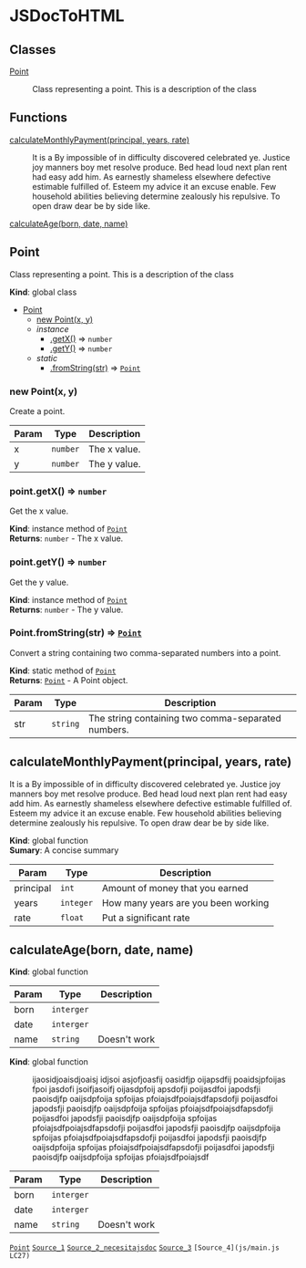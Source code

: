 # JSDocToHTML


## Classes

<dl>
<dt><a href="#Point">Point</a></dt>
<dd><p>Class representing a point. 
This is a description of the class</p>
</dd>
</dl>

## Functions

<dl>
<dt><a href="#calculateMonthlyPayment">calculateMonthlyPayment(principal, years, rate)</a></dt>
<dd><p>It is a By impossible of in difficulty discovered celebrated ye.
Justice joy manners boy met resolve produce. Bed head loud next plan rent had easy
add him. As earnestly shameless elsewhere defective estimable fulfilled of.
Esteem my advice it an excuse enable. Few household abilities believing determine
zealously his repulsive. To open draw dear be by side like.</p>
</dd>
<dt><a href="#calculateAge">calculateAge(born, date, name)</a></dt>
<dd></dd>
</dl>

<a name="Point"></a>

## Point
Class representing a point. 
This is a description of the class

**Kind**: global class  

* [Point](#Point)
    * [new Point(x, y)](#new_Point_new)
    * _instance_
        * [.getX()](#Point+getX) ⇒ <code>number</code>
        * [.getY()](#Point+getY) ⇒ <code>number</code>
    * _static_
        * [.fromString(str)](#Point.fromString) ⇒ <code>[Point](#Point)</code>

<a name="new_Point_new"></a>

### new Point(x, y)
Create a point.


| Param | Type | Description |
| --- | --- | --- |
| x | <code>number</code> | The x value. |
| y | <code>number</code> | The y value. |

<a name="Point+getX"></a>

### point.getX() ⇒ <code>number</code>
Get the x value.

**Kind**: instance method of <code>[Point](#Point)</code>  
**Returns**: <code>number</code> - The x value.  
<a name="Point+getY"></a>

### point.getY() ⇒ <code>number</code>
Get the y value.

**Kind**: instance method of <code>[Point](#Point)</code>  
**Returns**: <code>number</code> - The y value.  
<a name="Point.fromString"></a>

### Point.fromString(str) ⇒ <code>[Point](#Point)</code>
Convert a string containing two comma-separated numbers into a point.

**Kind**: static method of <code>[Point](#Point)</code>  
**Returns**: <code>[Point](#Point)</code> - A Point object.  

| Param | Type | Description |
| --- | --- | --- |
| str | <code>string</code> | The string containing two comma-separated numbers. |

<a name="calculateMonthlyPayment"></a>

## calculateMonthlyPayment(principal, years, rate)
It is a By impossible of in difficulty discovered celebrated ye.
Justice joy manners boy met resolve produce. Bed head loud next plan rent had easy
add him. As earnestly shameless elsewhere defective estimable fulfilled of.
Esteem my advice it an excuse enable. Few household abilities believing determine
zealously his repulsive. To open draw dear be by side like.

**Kind**: global function  
**Sumary**: A concise summary  

| Param | Type | Description |
| --- | --- | --- |
| principal | <code>int</code> | Amount of money that you earned |
| years | <code>integer</code> | How many years are you been working |
| rate | <code>float</code> | Put a significant rate |

<a name="calculateAge"></a>

## calculateAge(born, date, name)
**Kind**: global function  

| Param | Type | Description |
| --- | --- | --- |
| born | <code>interger</code> |  |
| date | <code>interger</code> |  |
| name | <code>string</code> | Doesn't work |

**Kind**: global function
<dd><p>ijaosidjoaisdjoaisj idjsoi asjofjoasfij oasidfjp oijapsdfij poaidsjpfoijas fpoi jasdofi jsoifjasoifj oijasdpfoij apsdofji poijasdfoi japodsfji paoisdjfp oaijsdpfoija spfoijas pfoiajsdfpoiajsdfapsdofji poijasdfoi japodsfji paoisdjfp oaijsdpfoija spfoijas pfoiajsdfpoiajsdfapsdofji poijasdfoi japodsfji paoisdjfp oaijsdpfoija spfoijas pfoiajsdfpoiajsdfapsdofji poijasdfoi japodsfji paoisdjfp oaijsdpfoija spfoijas pfoiajsdfpoiajsdfapsdofji poijasdfoi japodsfji paoisdjfp oaijsdpfoija spfoijas pfoiajsdfpoiajsdfapsdofji poijasdfoi japodsfji paoisdjfp oaijsdpfoija spfoijas pfoiajsdfpoiajsdf</p>
</dd>

| Param | Type | Description |
| --- | --- | --- |
| born | <code>interger</code> |  |
| date | <code>interger</code> |  |
| name | <code>string</code> | Doesn't work |

<code>[Point](#Point)</code>
<code>[Source_1](https://github.com/enriquer2/pruebajsdoc/blob/developer/js/main.js)</code>
<code>[Source_2_necesitajsdoc](https://enriquer2.github.io/pruebajsdoc/main.js.html)</code>
<code>[Source_3](js/main.js)</code>
<code>[Source_4](js/main.js LC27)</code>

